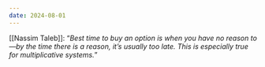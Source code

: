 ```yaml
---
date: 2024-08-01
---
```

[[Nassim Taleb]]: “*Best time to buy an option is when you have no reason to—by the time there is a reason, it’s usually too late. This is especially true for multiplicative systems.*”